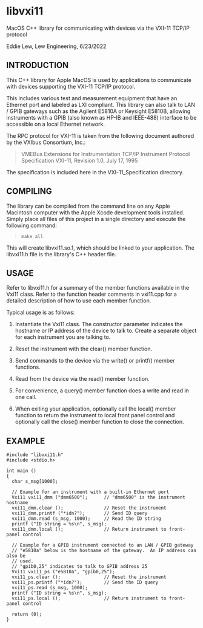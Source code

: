 # libvxi11

MacOS C++ library for communicating with devices via the VXI-11 TCP/IP protocol

Eddie Lew, Lew Engineering, 6/23/2022

INTRODUCTION
------------

This C++ library for Apple MacOS is used by applications to communicate with
devices supporting the VXI-11 TCP/IP protocol.

This includes various test and measurement equipment that have an Ethernet
port and labeled as LXI compliant.  This library can also talk to LAN / GPIB
gateways such as the Agilent E5810A or Keysight E5810B, allowing instruments
with a GPIB (also known as HP-IB and IEEE-488) interface to be accessible on a
local Ethernet network.

The RPC protocol for VXI-11 is taken from the following document authored
by the VXIbus Consortium, Inc.:

>   VMEBus Extensions for Instrumentation TCP/IP Instrument Protocol
   Specification VXI-11, Revision 1.0, July 17, 1995

The specification is included here in the VXI-11_Specification directory.


COMPILING
---------

The library can be compiled from the command line on any Apple Macintosh
computer with the Apple Xcode development tools installed.  Simply place all
files of this project in a single directory and execute the following command:

> `make all`

This will create libvxi11.so.1, which should be linked to your application.
The libvxi11.h file is the library's C++ header file.


USAGE
-----

  Refer to libvxi11.h for a summary of the member functions available in the
  Vxi11 class.  Refer to the function header comments in vxi11.cpp for a
  detailed description of how to use each member function.

 
  Typical usage is as follows:

  1. Instantiate the Vxi11 class.
     The constructor parameter indicates the hostname or IP address of the
     device to talk to.  Create a separate object for each instrument you are
     talking to.

  2. Reset the instrument with the clear() member function.
  
  3. Send commands to the device via the write() or printf() member functions.

  4. Read from the device via the read() member function.

  5. For convenience, a query() member function does a write and read in one
     call.

  6. When exiting your application, optionally call the local() member
     function to return the instrument to local front panel control and
     optionally call the close() member function to close the connection.
  

EXAMPLE
-------
```
#include "libvxi11.h"
#include <stdio.h>

int main ()
{
  char s_msg[1000];

  // Example for an instrument with a built-in Ethernet port
  Vxi11 vxi11_dmm ("dmm6500");      // "dmm6500" is the instrument hostname
  vxi11_dmm.clear ();               // Reset the instrument
  vxi11_dmm.printf ("*idn?");       // Send ID query
  vxi11_dmm.read (s_msg, 1000);     // Read the ID string
  printf ("ID string = %s\n", s_msg);
  vxi11_dmm.local ();               // Return instrument to front-panel control

  // Example for a GPIB instrument connected to an LAN / GPIB gateway
  // "e5810a" below is the hostname of the gateway.  An IP address can also be
  // used.
  // "gpib0,25" indicates to talk to GPIB address 25
  Vxi11 vxi11_ps ("e5810a", "gpib0,25");
  vxi11_ps.clear ();                // Reset the instrument
  vxi11_ps.printf ("*idn?");        // Send the ID query
  vxi11_ps.read (s_msg, 1000);
  printf ("ID string = %s\n", s_msg);
  vxi11_ps.local ();                // Return instrument to front-panel control

  return (0);
}
```

